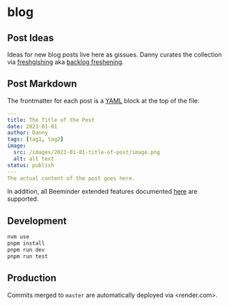 # blog

## Post Ideas

Ideas for new blog posts live here as gissues.
Danny curates the collection via
[freshgishing][3]
aka
[backlog freshening][4].

## Post Markdown

The frontmatter for each post is a [YAML][1] block at the top of the file:

```yaml
---
title: The Title of the Post
date: 2021-01-01
author: Danny
tags: [tag1, tag2]
image:
  src: /images/2021-01-01-title-of-post/image.png
  alt: alt text
status: publish
---
The actual content of the post goes here.
```

In addition, all Beeminder extended features documented [here][2] are supported.

## Development

```bash
nvm use
pnpm install
pnpm run dev
pnpm run test
```

## Production

Commits merged to `master` are automatically deployed via <render.com>.

[1]: https://quickref.me/yaml
[2]: http://expost.padm.us/
[3]: https://www.beeminder.com/d/freshblog "Danny's Beeminder goal for curating the collection of blog post drafts and notes"
[4]: https://blog.beeminder.com/freshen/ "Nerd version; see also the sequel post"
